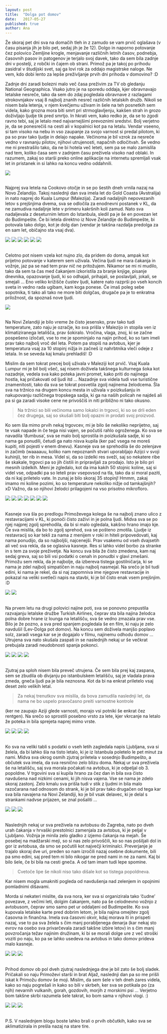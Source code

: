 ```yaml
---
layout: post
title:  "Dolga pot domov"
date:   2017-05-27
published: true
author: Ana
---
```


<p class="intro"><span class="dropcap">Ž</span>e skoraj pet dni sva na domačih tleh in z zamudo se vam prvič oglašava (v času pisanja jih je bilo pet, sedaj jih je že 12). Dolgo in naporno potovanje čez polovico Zemljine krogle, menjavanje različnih letnih časov, podnebja, časovnih pasov in patogenov je terjalo svoj davek, tako da sem bila zadnje dni v postelji, z robčki in čajem ob strani. Primož pa je takoj po prihodu zasidral v študijski svet, saj ga lovi rok za oddajo magistrske naloge. Ne vem, kdo dobi lento za lepše preživljanje prvih dni prihoda v domovino? :D</p>

Zadnje dni zaradi bolezni malo več časa preživim za TV ob gledanju National Geographica. Vsako jutro je na sporedu oddaja, kjer obravnavajo letalske nesreče, tako da sem do zdaj pogledala obravnave z razlagami strokovnjakov vsaj 8 najbolj znanih nesreč različnih letalskih družb. Nikoli se nisem bala letenja, v njem kvečjemu uživam in šele na teh posnetkih sem videla, kako grozna mora biti smrt pri strmoglavljenju, kakšen strah in grozo doživljajo ljudje tik pred smrtjo. In hkrati vem, kako redko je, da se to zgodi ravno tebi, saj je letalo med najvarnejšimi prevoznimi sredstvi. Bolj verjetno je, da se ponesrečiš na cesti ali v kopalnici kot pa na letalu. Vendar vseeno, si tam visoko na nebu in vso zaupanje za svojo varnost si predal pilotom, ki pa so prav tako ljudje in delajo napake. Večinoma je bil vzrok za nesreče vedno v ravnanju pilotov, njihovi utrujenosti, napačnih odločitvah. Še vedno me ni prestrašilo tako, da ne bi hotela več leteti, sem pa se malo zamislila nad tem, koliko časa sem v zadnjem času preživela visoko nad oblaki. In razumem, zakaj so starši preko online aplikacije na internetu spremljali vsak let in pristanek in si lahko na koncu vedno oddahnili.

<div class="photoset-grid" data-layout="1">
    <img src="/assets/images/25home/23.jpg" data-title="" data-lightbox="gr1">
</div><br/>
 
Najprej sva letela na Cookovo otočje in se po šestih dneh vrnila nazaj na Novo Zelandijo. Takoj naslednji dan sva imela let do Gold Coasta (Avstralija) in nato naprej do Kuala Lumpur (Malezija). Zaradi nadaljnjih nepovezanih letov s prejšnjima dvema, sva se odločila za enodnevni postanek v KL, da ne zamudiva nadaljnje lete v primeru kakršnih koli zamud. Nato sva nadaljevala z deseturnim letom do Istanbula, sledil pa je še en povezan let do Budimpešte. Če bi letela direktno iz Nove Zelandije do Budimpešte, bi potovala tako dolgo, kot je dolg dan (vendar je takšna razdalja predolga za en sam let, običajno sta vsaj dva). 

<div class="photoset-grid" data-layout="132">
    <img src="/assets/images/25home/02.jpg" data-title="Moj najljubši del letališlča je bil prevažanje tega kul vozička, ko sem se lahko delala, da sem Harry Potter, ki se odpravlja na Bradavičarko. :)" data-lightbox="gr1">
    <img src="/assets/images/25home/01.jpg" data-title="Prvi let do Avstralije (Gold Coast) z AirAsia. Kdo najde?" data-lightbox="gr1">
    <img src="/assets/images/25home/05.jpg" data-title="Ko nisva bila več na novozelandskih tleh in občutek, da si tja komaj prišel pa že odhajaš. Kako je bilo lepo ..." data-lightbox="gr1">
    <img src="/assets/images/25home/06.jpg" data-title="Nočni leti so za spat, jaz bi pa rada ven gledala!" data-lightbox="gr1">
    <img src="/assets/images/25home/07.jpg" data-title="" data-lightbox="gr1">
    <img src="/assets/images/25home/08.jpg" data-title="In smo pristali na avstralska tla ..." data-lightbox="gr1">
</div><br/>
 
Celotno pot nisem vzela kot nujno zlo, da pridem do doma, ampak kot prijetno potovanje v katerem sem uživala. Večina ljudi ne mara čakanja in vožnje, jaz pa se nad tem prav nič ne pritožujem. Nikamor se mi ni mudilo, tako da sem ta čas med čakanjem izkoristila za branje knjige, pisanje dnevnika, opazovanje ljudi, ki so odhajali, prihajali, se poslavljali, jokali, se smejali … Eno veliko križišče čustev ljudi, katere nato razprši po vseh koncih sveta in vedno rada ugibam, kam koga ponese. Če imaš poleg sebe sopotnika, ti tako ali tako ne more biti dolgčas, drugače pa je to enkratna priložnost, da spoznaš nove ljudi.

<div class="photoset-grid" data-layout="1">
    <img src="/assets/images/25home/03.jpg" data-title="" data-lightbox="gr1">
</div><br/>
 
Na Novi Zelandiji je bilo vreme že čisto jesensko, prav tako tudi temperature, zato naju je ozračje, ko sva prišla v Malezijo in stopila ven iz klimatiziranega letališča, prav šokiralo. Vročina, vlaga, znoj, ki se začne pospešeno izločati, vse to me je spominjalo na najin prihod, ko so tam imeli prav tako najbolj vroč del leta. Potem pa stopiš na avtobus, kjer je temperatura vsaj za 10 stopinj nižja in začneš iz nahrbtnika vleči odeje z letala. In se seveda kaj kmalu prehladiš! :D
 
Mislim da sem tokrat precej bolj uživala v Maleziji kot prvič. Vsaj Kuala Lumpur mi je bil bolj všeč, saj nisem doživela takšnega kulturnega šoka kot nazadnje, vedela sva kako poteka javni promet, kako priti do najinega hostla, kaj pričakovati od ljudi itd … Nazadnje sva videla tudi vse turistične znamenitosti, tako da sva se tokrat posvetila zgolj najinema želodcema. Šla sva na tržnico na drugem koncu mesta in uživala v poizkušanju in nakupovanju različnega tropskega sadja, ki ga na naših policah ne najdeš ali pa si ga zaradi visoke cene ne privoščiš in niti približno ni tako okusno. 

<blockquote>Na tržnici so bili večinoma samo lokalci in trgovci, ki so se drli eden čez drugega, saj so skušali biti bolj opazni in prodati svoj proizvod.</blockquote> 

Ko sem šla mimo prvih nekaj trgovcev, mi je bilo še nekoliko neprijetno, saj te vsak napade in če tega nisi vajen, se počutiš rahlo ogroženega. Ko sva se navadila ‘đumbusa’, sva se malo bolj sprostila in poizkušala sadje, ki so nama ga ponudili, četudi ga nato nisva kupila (ker pač vsega ne moreš kupiti, niti pojesti v enem dnevu). Kasneje sva se sprehodila še do zelenjave in začimb (waaaauu, koliko nam nepoznanih stvari uporabljajo Azijci v svoji kuhinji), ter rib in mesa. Videl si, da so izdelki res sveži, saj so nekatere ribe še skakale, trgovci pa so jih čistili in pripravljali za prodajo. Isto je bilo pri mesnih izdelkih. Meni je zgledalo, kot da ima kakih 50 stojnic koline, saj si videl vse, odpadki pa so leteli prav vsepovsod na tla, tako da si moral paziti, da ni kaj priletelo vate. In zunaj je bilo skoraj 35 stopinj! Hmmm, zakaj imamo mi koline pozimi, ko so temperature nekoliko nižje od tamkajšnjih?  xD Važno, da so njihovi želodci prilagojeni na vso prisotno mikrofloro. 

<div class="photoset-grid" data-layout="1312">
    <img src="/assets/images/25home/24.jpg" data-title="Tržnica v Kuala Lumpurju." data-lightbox="gr1">
    <img src="/assets/images/25home/25.jpg" data-title="Azijska zelišča in začimbe." data-lightbox="gr1">
    <img src="/assets/images/25home/26.jpg" data-title="Ribarnica in mesnica." data-lightbox="gr1">
    <img src="/assets/images/25home/27.jpg" data-title="Kitajska četrt s stojnicami oblačil, modnih dodatkov, ur, vsega možnega ..." data-lightbox="gr1">
    <img src="/assets/images/25home/28.jpg" data-title="Primož in bogati del mesta v ozadju." data-lightbox="gr1">
    <img src="/assets/images/25home/29.jpg" data-title="Na kultruni prireditvi sem preizkusila igranje malezijskih bobnov." data-lightbox="gr1">
    <img src="/assets/images/25home/30.jpg" data-title="Vmes se je malo ulilo, tako da je vročina postala malenkost bolj znosna, luže pa vsepovsod, saj voda nima kam odteči ..." data-lightbox="gr1">
</div><br/>
 
Kasneje sva šla po predlogu Primoževega kolega še na najbolj znano ulico z restavracijami v KL, ki ponoči čisto zaživi in je polna ljudi. Midva sva se po njej najprej zgolj sprehodila, da bi si malo ogledala, kakšno hrano imajo kje. Če sva mislila, da bo to zgolj sprehod, sva se pošteno zmotila. Ljudje iz restavracij so kar tekli za nama z menijem v roki in hiteli pripovedovati, kaj nama ponudijo, da so najboljši, najcenejši. Prav vsakemu od vseh dvajsetih ali več sva rekla, da se oglasiva kasneje. Res si lahko videl borbo za stranke in s tem za svoje preživetje. Na koncu sva bila že čisto zmedena, kam naj sedaj greva, saj so bili vsi podatki o cenah in ponudbi v glavi zmešani. Primožu sem rekla, da je najbolje, da izbereva tistega gostilničarja, ki se nama je zdel najbolj simpatičen in naju najbolj nasmejal. Na srečo je bil tudi edini, ki nama je rekel, da si naj zapomniva ime njegove restavracije in pokazal na veliki svetleči napis na stavbi, ki je bil čisto enak vsem prejšnjim. :D

<div class="photoset-grid" data-layout="2">
    <img src="/assets/images/25home/32.jpg" data-title="Ulica z restavracijami tik preden se je znočilo (verjetno si niste predstavljali ravno plastičnih stolov - ni fancy, je pa dobro!)." data-lightbox="gr1">
    <img src="/assets/images/25home/31.jpg" data-title="Ulica restavracij takoj, ko je nastala tema." data-lightbox="gr1">
</div><br/>
 
Na prvem letu na drugi polovici najine poti, sva se ponovno prepustila razvajanju letalske družbe Turkish Airlines, čeprav sta bila najina želodca polna dobre hrane iz lounga na letališču, sva še vedno zmazala prav vse. Bilo je že pozno, a sva pred spanjem pogledala še en film, ki naju je zelo navdušil (Lev-Dolga pot domov). Na koncu sem doživela manjšo poplavo solz, zaradi vsega kar se je dogajalo v filmu, najinemu odhodu domov … Utrujena sva nato skušala zaspati in se naslednjih nekaj ur še večkrat prebujala zaradi neudobnosti spanja pokonci.

<div class="photoset-grid" data-layout="31">
    <img src="/assets/images/25home/04.jpg" data-title="Razvajanje v loungu - predjed, mmmm ..." data-lightbox="gr1">
    <img src="/assets/images/25home/09.jpg" data-title="Primož je med čakanjem na letalo skušal narediti še kaj za faks, priden fant. :)" data-lightbox="gr1">
    <img src="/assets/images/25home/10.jpg" data-title="Potem pa še večerja na letalu in spremljanje leta, gledanje filmov ..." data-lightbox="gr1">
    <img src="/assets/images/25home/10a.jpg" data-title="Tretji let je bil še za dve uri daljši kot drugi (dobrih 10 ur)." data-lightbox="gr1">
</div><br/>
 
Zjutraj pa sploh nisem bila preveč utrujena. Če sem bila prej kaj zaspana, sem se zbudila ob divjanju po istanbulskem letališču, saj je vladala prava zmeda, gneča ljudi pa je bila neznosna. Kot da bi na enkrat priletelo vsaj deset zelo velikih letal. 

<blockquote>Za nekaj trenutkov sva mislila, da bova zamudila naslednji let, da nama ne bo uspelo pravočasno preiti varnostne kontrole </blockquote>

(ker ne zaupajo Aziji glede varnosti, morajo vsi potniki še enkrat čez rentgen). Na srečo so sprostili posebno vrsto za lete, kjer vkrcanje na letalo že poteka in bila sprejeta naprej mimo vrste.

<div class="photoset-grid" data-layout="31">
    <img src="/assets/images/25home/10b.jpg" data-title="Preden smo pristali v turškem Istanbulu, nas je skozi okno letala pričakal sončni vzhod na Črnem jezeru." data-lightbox="gr1">
    <img src="/assets/images/25home/11.jpg" data-title="Velika gneča na letališču za varnostno kontrolo, midva pa hitela na naslednji let ..." data-lightbox="gr1">
    <img src="/assets/images/25home/12.jpg" data-title="Vkrcala sva se na zadnjo letalo, ki naju je popeljalo do Budimpešte." data-lightbox="gr1">
    <img src="/assets/images/25home/13.jpg" data-title="Nad Istanbulom." data-lightbox="gr1">
</div><br/> 
 
Ko sva na veliki tabli s podatki o vseh letih zagledala napis Ljubljana, sva si želela, da bi lahko šla na tisto letalo, ki je iz Istanbula poletelo le pet minut za nami. Midva sva okrog osmih zjutraj priletela v sosednjo Budimpešto, a občutek sva imela, da sva resnično zelo blizu doma. Nekaj ur sva preživela še na letališču, saj sva morala počakati na avtobus, ki je odpeljal ob 3. popoldne. V trgovini sva si kupila hrano za čez dan in bila sva čisto navdušena nad nizkimi cenami, ki jih nisva vajena. Vse se nama je zdelo skoraj zastonj. Zelo kmalu sva prišla tudi v stik z ljudmi in bila malo razočarana nad odnosom do strank, ki je bil prav tako drugačen od tega kar sva bila navajena na Novi Zelandiji, ko je bil vsak delavec, ki je delal s strankami nadvse prijazen, se znal pošaliti … 
 
<div class="photoset-grid" data-layout="21">
    <img src="/assets/images/25home/14.jpg" data-title="Waaaa, veselje, ko se nama na zemljevidu prikaže najina država, ko sva že tako blizu! :D" data-lightbox="gr1">
    <img src="/assets/images/25home/15.jpg" data-title="In sva prišla v Budimpešto, kjer sva čakala na avtobus še nadaljnih nekaj ur." data-lightbox="gr1">
    <img src="/assets/images/25home/16.jpg" data-title="Na avtobusni postaji v Budimpešti najdeva sliko Ljubljane, najin naslednji cilj." data-lightbox="gr1">
</div><br/> 

Naslednjih nekaj ur sva preživela na avtobusu do Zagreba, nato po dveh urah čakanja v hrvaški prestolnici zamenjala za avtobus, ki je peljal v Ljubljano. Vožnja je minila zelo gladko z izjemo čakanja na mejah. Še posebej na madžarski meji, so si nas zelo privoščili, ko so nas pošiljali dol in gor iz avtobusa, da smo se počutili kot največji kriminalci. Preverjanje je trajalo skoraj dve uri, preden so nam izročili nazaj osebne dokumente, bili pa smo edini, saj pred tem ni bilo nikogar ne pred nami in ne za nami. Kaj bi bilo šele, če bi bila na cesti gneča. A od tam imam tudi lepe spomine. 

<blockquote>Cvetoče lipe še nikoli niso tako dišale kot so tistega popoldneva. </blockquote>


Kar nisem mogla umakniti pogleda od navdušenja nad zelenjem in opojnimi pomladnimi dišavami. 
 
Morda si nekateri mislite, da sva nora, ker sva si organizirala tako ‘čudne’ povezave, z večimi leti, dolgim čakanjem, nato pa še celodnevno vožnjo z avtobusom, čeprav smo samo pet ur oddaljeni od Budimpešte. Ko sva kupovala letalske karte pred dobrim letom, je bila najina omejitev zgolj časovna in finančna. Imela sva časovni okvir, kdaj morava iti in prispeti nazaj, vse to pa sva želela s čim manj porabljenega denarja (kar nekaj sto evrov na osebo sva privarčevala zaradi takšne izbire letov) in s čim manj povzročanja težav najinim družinam, ki bi se morali dolge ure z več stroški voziti po naju, ko pa se lahko usedeva na avtobus in tako domov prideva malo kasneje.
 
<div class="photoset-grid" data-layout="21">
    <img src="/assets/images/25home/18.jpg" data-title="Prazna carina - meja med Madžarsko in Hrvaško, kjer so dolge ure preverjali naše dokumente ..." data-lightbox="gr1">
    <img src="/assets/images/25home/17.jpg" data-title="Takoj sva opazila, kako lepo pomlad imate in morala sva preklopiti iz jeseni in narediti objavo na Instagramu. :P" data-lightbox="gr1">
    <img src="/assets/images/25home/19.jpg" data-title="V Zagrebu so naju obkrožali napisi v znanem jeziku in kar težko je po tako dolgem času razumeti, da si doma ... skoraj." data-lightbox="gr1">
</div><br/> 

Prihod domov ob pol dveh zjutraj naslednjega dne je bil zato še bolj sladek. Pričakali so naju Primoževi starši in brat Aljaž, naslednji dan pa so me prišli iskat k Primožu domov še moji. Mislim, da sem šele v teh dneh zares videla, kako so naju pogrešali in kako so bili v skrbeh, ker sva se potikala po (za njih) nevarnih vulkanih, gorah, gozdovih, morjih z morskimi psi … Verjetno bom takšne skrbi razumela šele takrat, ko bom sama v njihovi vlogi. :)
 
<div class="photoset-grid" data-layout="12">
    <img src="/assets/images/25home/20.jpg" data-title="Aljaž je takoj naredil in poslal sliko našim, da me imajo doma ... Za vsak slučaj, če ne bi verjeli, da sva res prišla nazaj. :)" data-lightbox="gr1">
    <img src="/assets/images/25home/21.jpg" data-title="Končno udobna postelja z dobrodošlico. :)" data-lightbox="gr1">
    <img src="/assets/images/25home/22.jpg" data-title="Mami pa je še malo rezljala črke, ki so me vodile do sobe, če bi slučajno pozabila kje je. :D" data-lightbox="gr1">
</div><br/> 

P.S. V naslednjem blogu boste lahko brali o prvih občutkih, kako sva se aklimatizirala in prešla nazaj na stare tire. 
 
